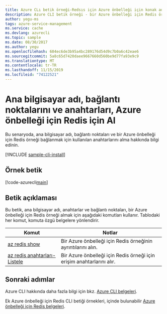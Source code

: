 ```yaml
---
title: Azure CLı betik örneği-Redsıs için Azure önbelleği için konak adı, bağlantı noktaları ve anahtarlar alın
description: Azure CLI betik örneği - bir Azure önbelleği için Redis örneği için ana bilgisayar adı, bağlantı noktalarını ve anahtarları alma
author: yegu-ms
tags: azure-service-management
ms.service: cache
ms.devlang: azurecli
ms.topic: sample
ms.date: 08/30/2017
ms.author: yegu
ms.openlocfilehash: 604ec6de3b95a4bc289176d54d9c7b0a6c42eae6
ms.sourcegitcommit: 5a8c65d7420daee9667660d560be9d77fa93e9c9
ms.translationtype: MT
ms.contentlocale: tr-TR
ms.lasthandoff: 11/15/2019
ms.locfileid: "74122521"
---
```

# <a name="get-the-hostname-ports-and-keys-for-azure-cache-for-redis"></a>Ana bilgisayar adı, bağlantı noktalarını ve anahtarları, Azure önbelleği için Redis için Al

Bu senaryoda, ana bilgisayar adı, bağlantı noktaları ve bir Azure önbelleği için Redis örneği bağlanmak için kullanılan anahtarlarını alma hakkında bilgi edinin.

[!INCLUDE [sample-cli-install](../../../includes/sample-cli-install.md)]

## <a name="sample-script"></a>Örnek betik

[!code-azurecli[main](../../../cli_scripts/redis-cache/cache-keys-ports/cache-keys-ports.sh "Azure Cache for Redis")]


## <a name="script-explanation"></a>Betik açıklaması

Bu betik, ana bilgisayar adı, anahtarlar ve bağlantı noktaları, bir Azure önbelleği için Redis örneği almak için aşağıdaki komutları kullanır. Tablodaki her komut, komuta özgü belgelere yönlendirir.

| Komut | Notlar |
|---|---|
| [az redis show](https://docs.microsoft.com/cli/azure/redis) | Bir Azure önbelleği için Redis örneğinin ayrıntılarını alın. |
| [az redis anahtarları-Listele](https://docs.microsoft.com/cli/azure/redis) | Bir Azure önbelleği için Redis örneği için erişim anahtarlarını alır. |


## <a name="next-steps"></a>Sonraki adımlar

Azure CLI hakkında daha fazla bilgi için bkz. [Azure CLI belgeleri](https://docs.microsoft.com/cli/azure).

Ek Azure önbelleği için Redis CLI betiği örnekleri, içinde bulunabilir [Azure önbelleği için Redis belgeleri](../cli-samples.md).
